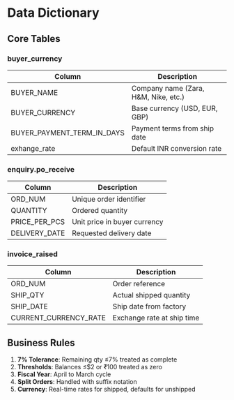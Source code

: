# Data Dictionary

## Core Tables

### buyer_currency
| Column | Description |
|--------|-------------|
| BUYER_NAME | Company name (Zara, H&M, Nike, etc.) |
| BUYER_CURRENCY | Base currency (USD, EUR, GBP) |
| BUYER_PAYMENT_TERM_IN_DAYS | Payment terms from ship date |
| exhange_rate | Default INR conversion rate |

### enquiry.po_receive  
| Column | Description |
|--------|-------------|
| ORD_NUM | Unique order identifier |
| QUANTITY | Ordered quantity |
| PRICE_PER_PCS | Unit price in buyer currency |
| DELIVERY_DATE | Requested delivery date |

### invoice_raised
| Column | Description |
|--------|-------------|
| ORD_NUM | Order reference |
| SHIP_QTY | Actual shipped quantity |
| SHIP_DATE | Ship date from factory |
| CURRENT_CURRENCY_RATE | Exchange rate at ship time |

## Business Rules

1. **7% Tolerance**: Remaining qty ≤7% treated as complete
2. **Thresholds**: Balances ≤$2 or ₹100 treated as zero
3. **Fiscal Year**: April to March cycle
4. **Split Orders**: Handled with suffix notation
5. **Currency**: Real-time rates for shipped, defaults for unshipped
